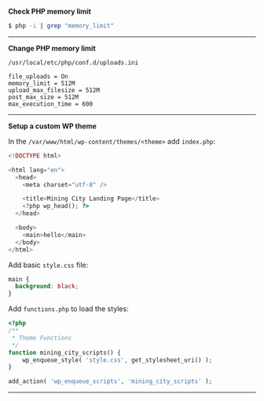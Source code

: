 **Check PHP memory limit**

```bash
$ php -i | grep "memory_limit"
```

---

**Change PHP memory limit**

```
/usr/local/etc/php/conf.d/uploads.ini

file_uploads = On
memory_limit = 512M
upload_max_filesize = 512M
post_max_size = 512M
max_execution_time = 600
```

---

**Setup a custom WP theme**

In the `/var/www/html/wp-content/themes/<theme>` add `index.php`:

```php
<!DOCTYPE html>

<html lang="en">
  <head>
    <meta charset="utf-8" />

    <title>Mining City Landing Page</title>
    <?php wp_head(); ?>
  </head>

  <body>
    <main>hello</main>
  </body>
</html>
```

Add basic `style.css` file:

```css
main {
  background: black;
}
```

Add `functions.php` to load the styles:

```php
<?php
/**
 * Theme Functions
 */
function mining_city_scripts() {
    wp_enqueue_style( 'style.css', get_stylesheet_uri() );
}

add_action( 'wp_enqueue_scripts', 'mining_city_scripts' );
```

---
